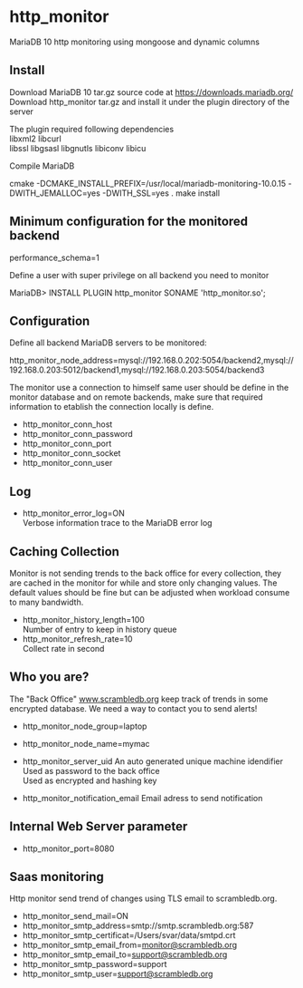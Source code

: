 http_monitor
============

MariaDB 10 http monitoring using mongoose and dynamic columns 

Install
-------

Download MariaDB 10 tar.gz source code at https://downloads.mariadb.org/ 
Download http_monitor tar.gz and install it under the plugin directory of the server 

The plugin required following dependencies  
libxml2
libcurl  
libssl 
libgsasl 
libgnutls
libiconv
libicu

Compile MariaDB 
 
cmake -DCMAKE_INSTALL_PREFIX=/usr/local/mariadb-monitoring-10.0.15 -DWITH_JEMALLOC=yes -DWITH_SSL=yes  .
make install  
 
Minimum configuration for the monitored backend
----------------------------------------------
performance_schema=1

Define a user with super privilege on all backend you need to monitor  
 
MariaDB> INSTALL PLUGIN http_monitor SONAME 'http_monitor.so'; 
 
Configuration 
-------------

Define all backend MariaDB servers to be monitored:
  
http_monitor_node_address=mysql://192.168.0.202:5054/backend2,mysql://192.168.0.203:5012/backend1,mysql://192.168.0.203:5054/backend3

The monitor use a connection to himself same user should be define in the monitor database and on remote backends, make sure that required information to etablish the connection locally is define.

- http_monitor_conn_host 
- http_monitor_conn_password 
- http_monitor_conn_port 
- http_monitor_conn_socket 
- http_monitor_conn_user 
 
Log 
---
- http_monitor_error_log=ON  
    Verbose information trace to the MariaDB error log 
 
Caching Collection 
------------------
Monitor is not sending trends to the back office for every collection, they are cached in the monitor for while and store only changing values. The default values should be fine but can be adjusted when workload consume to many bandwidth.  

- http_monitor_history_length=100  
    Number of entry to keep in history queue 
- http_monitor_refresh_rate=10  
    Collect rate in second

Who you are? 
-----------
The "Back Office" www.scrambledb.org keep track of trends in some encrypted database. 
We need a way to contact you to send alerts!
     
- http_monitor_node_group=laptop
- http_monitor_node_name=mymac

- http_monitor_server_uid 
   An auto generated unique machine idendifier 
   Used as password to the back office  
   Used as encrypted and hashing key 
 
- http_monitor_notification_email 
   Email adress to send notification 
 
Internal Web Server parameter 
-----------------------------
- http_monitor_port=8080
 
Saas monitoring 
----------------
Http monitor send trend of changes using TLS email to scrambledb.org. 

- http_monitor_send_mail=ON   
- http_monitor_smtp_address=smtp://smtp.scrambledb.org:587 
- http_monitor_smtp_certificat=/Users/svar/data/smtpd.crt 
- http_monitor_smtp_email_from=monitor@scrambledb.org 
- http_monitor_smtp_email_to=support@scrambledb.org 
- http_monitor_smtp_password=support 
- http_monitor_smtp_user=support@scrambledb.org 
